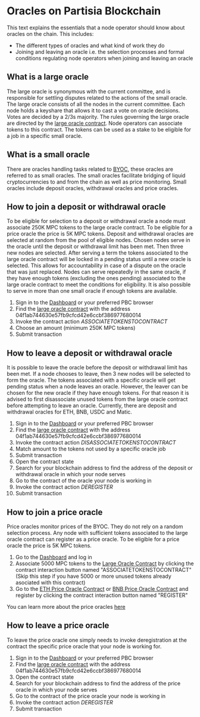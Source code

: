 # Oracles on Partisia Blockchain

This text explains the essentials that a node operator should know about oracles on the chain. This includes: 

- The different types of oracles and what kind of work they do
- Joining and leaving an oracle i.e. the selection processes and formal conditions regulating node operators when joining and leaving an oracle



## What is a large oracle

The large oracle is synonymous with the current committee, and is responsible for settling disputes related to the actions of the small oracle. The large oracle consists of all the nodes in the current committee. Each node holds a keyshare that allows it to cast a vote on oracle decisions. Votes are decided by a 2/3s majority. The rules governing the large oracle are directed by the [large oracle contract](https://dashboard.partisiablockchain.com/info/contract/04f1ab744630e57fb9cfcd42e6ccbf386977680014). Node operators can associate tokens to this contract. The tokens can be used as a stake to be eligible for a job in a specific small oracle.

## What is a small oracle

There are oracles handling tasks related to [BYOC](../pbc-fundamentals/byoc-and-gas.md), these oracles are referred to as small oracles. The small oracles facilitate bridging of liquid cryptocurrencies to and from the chain as well as price monitoring. Small oracles include deposit oracles, withdrawal oracles and price oracles. 

## How to join a deposit or withdrawal oracle

To be eligible for selection to a deposit or withdrawal oracle a node must associate 250K MPC tokens to the large oracle contract. To be eligible for a price oracle the price is 5K MPC tokens.
Deposit and withdrawal oracles are selected at random from the pool of eligible nodes. Chosen nodes serve in the oracle until the deposit or withdrawal limit has been met. Then three new nodes are selected. After serving a term the tokens associated to the large oracle contract will be locked in a pending status until a new oracle is selected. This allows for accountability in case of a dispute on the oracle that was just replaced. Nodes can serve repeatedly in the same oracle, if they have enough tokens (excluding the ones pending) associated to the large oracle contract to meet the conditions for eligibility. It is also possible to serve in more than one small oracle if enough tokens are available.

1. Sign in to the [Dashboard](https://dashboard.partisiablockchain.com/) or your preferred PBC browser
2. Find the [large oracle contract](https://dashboard.partisiablockchain.com/info/contract/04f1ab744630e57fb9cfcd42e6ccbf386977680014) with the address 04f1ab744630e57fb9cfcd42e6ccbf386977680014
3. Invoke the contract action _ASSOCIATETOKENSTOCONTRACT_
4. Choose an amount (minimum 250K MPC tokens)
5. Submit transaction

## How to leave a deposit or withdrawal oracle

It is possible to leave the oracle before the deposit or withdrawal limit has been met. If a node chooses to leave, then 3 new nodes will be selected to form the oracle. The tokens associated with a specific oracle will get pending status when a node leaves an oracle. However, the leaver can be chosen for the new oracle if they have enough tokens. For that reason it is advised to first disassociate unused tokens from the large oracle contract before attempting to leave an oracle.
Currently, there are deposit and withdrawal oracles for ETH, BNB, USDC and Matic.

1. Sign in to the [Dashboard](https://dashboard.partisiablockchain.com/) or your preferred PBC browser
2. Find the [large oracle contract](https://dashboard.partisiablockchain.com/info/contract/04f1ab744630e57fb9cfcd42e6ccbf386977680014) with the address 04f1ab744630e57fb9cfcd42e6ccbf386977680014
3. Invoke the contract action _DISASSOCIATETOKENSTOCONTRACT_
4. Match amount to the tokens not used by a specific oracle job
5. Submit transaction
6. Open the contract state
7. Search for your blockchain address to find the address of the deposit or withdrawal oracle in which your node serves
8. Go to the contract of the oracle your node is working in
9. Invoke the contract action _DEREGISTER_
10. Submit transaction

## How to join a price oracle

Price oracles monitor prices of the BYOC. They do not rely on a random selection process. Any node with sufficient tokens associated to the large oracle contract can register as a price oracle. To be eligible for a price oracle the price is 5K MPC tokens.

1. Go to the [Dashboard](https://dashboard.partisiablockchain.com/) and log in
2. Associate 5000 MPC tokens to the [Large Oracle Contract](https://dashboard.partisiablockchain.com/info/contract/04f1ab744630e57fb9cfcd42e6ccbf386977680014) by clicking the contract interaction button named "ASSOCIATETOKENSTOCONTRACT" (Skip this step if you have 5000 or more unused tokens already asociated with this contract)
3. Go to the [ETH Price Oracle Contract](https://dashboard.partisiablockchain.com/info/contract/0485010babcdb7aa56a0da57a840d81e2ea5f5705d) or [BNB Price Oracle Contract](https://dashboard.partisiablockchain.com/info/contract/049abfc6e763e8115e886fd1f7811944f43b533c39) and register by clicking the contract interaction button named "REGISTER"

You can learn more about the price oracles [here](price-oracle.md) 

## How to leave a price oracle

To leave the price oracle one simply needs to invoke deregistration at the contract the specific price oracle that your node is working for.

1. Sign in to the [Dashboard](https://dashboard.partisiablockchain.com/) or your preferred PBC browser
2. Find the [large oracle contract](https://dashboard.partisiablockchain.com/info/contract/04f1ab744630e57fb9cfcd42e6ccbf386977680014) with the address 04f1ab744630e57fb9cfcd42e6ccbf386977680014
3. Open the contract state
4. Search for your blockchain address to find the address of the price oracle in which your node serves
5. Go to the contract of the price oracle your node is working in 
6. Invoke the contract action _DEREGISTER_
7. Submit transaction
